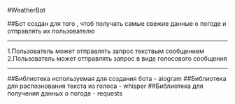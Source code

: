 #WeatherBot

##Бот создан для того , чтоб получать самые свежие данные о погоде и отправлять их пользователю 

---

1.Пользователь может отправлять запрос текствым сообщением
2.Пользователь может отправлять запрос в виде голосового сообщения 

---

##Библиотека используемая для создания бота - aiogram 
##Библиотека для распознования текста из голоса - whisper 
##Библиотека для получения данных о погоде - requests